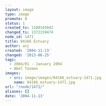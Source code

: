 ```yaml
---
layout: image
type: image
promote: 0
status: 1
created_ts: 1100345042
changed_ts: 1372159474
node_id: 1471
title: 04166 Estuary
author: anj
created: '2004-11-13'
changed: '2013-06-25'
tags:
  - 2004/01 - January 2004
  - Abel Tasman
images:
  - src: image/images/04166_estuary-1471.jpg
    name: 04166_estuary-1471.jpg
url: "/node/1471/"
aliases: []
date: '2004-11-13'
---
```



